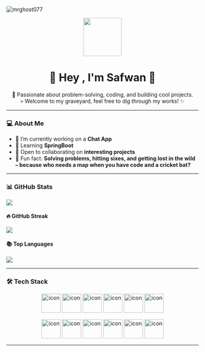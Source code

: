 <p align="left"> <img src="https://komarev.com/ghpvc/?username=mrghost077&label=Profile%20views&color=0e75b6&style=flat" alt="mrghost077" /> </p>
<p align="center">
 <img  src = "https://github.com/7oSkaaa/7oSkaaa/blob/main/Images/about_me.gif?raw=true" width = 100px>
</p>
<h1 align="center">👻 Hey , I'm Safwan 👋</h1>

<p align="center">
  🚀 Passionate about problem-solving, coding, and building cool projects.  
  <br>💀 Welcome to my graveyard, feel free to dig through my works! ✨
</p>

---

### 💻 About Me  
- 🔭 I’m currently working on a **Chat App**  
- 🌱 Learning **SpringBoot**  
- 👯 Open to collaborating on **interesting projects**   
- 👻 Fun fact: **Solving problems, hitting sixes, and getting lost in the wild – because who needs a map when you have code and a cricket bat?**  

---
### 📊 GitHub Stats  
![](https://github-readme-stats.vercel.app/api?username=Mrghost077&show_icons=true&theme=radical&hide_border=false&include_all_commits=true&count_private=true&title_color=FF69B4&text_color=FFFFFF)

#### 🔥 **GitHub Streak**  
![](https://github-readme-streak-stats.herokuapp.com/?user=Mrghost077&theme=radical&hide_border=false&fire=FF4500)

#### 📚 **Top Languages**  
![](https://github-readme-stats.vercel.app/api/top-langs/?username=Mrghost077&theme=radical&hide_border=false&include_all_commits=true&count_private=true&layout=compact&langs_count=8)


---

### 🛠 Tech Stack  
<p align="center">
<img src="https://techstack-generator.vercel.app/java-icon.svg" alt="icon" width="50" height="50" />
  <img src="https://techstack-generator.vercel.app/python-icon.svg" alt="icon" width="50" height="50" />
  <img src="https://techstack-generator.vercel.app/ts-icon.svg" alt="icon" width="50" height="50" />
  <img src="https://techstack-generator.vercel.app/js-icon.svg" alt="icon" width="50" height="50" />
  <img src="https://techstack-generator.vercel.app/react-icon.svg" alt="icon" width="50" height="50" />
  <img src="https://techstack-generator.vercel.app/mysql-icon.svg" alt="icon" width="50" height="50" />
 
 <br>

<div align="center">
  <img src="https://techstack-generator.vercel.app/docker-icon.svg" alt="icon" width="50" height="50" />
  <img src="https://techstack-generator.vercel.app/aws-icon.svg" alt="icon" width="50" height="50" />
  <img src="https://techstack-generator.vercel.app/github-icon.svg" alt="icon" width="50" height="50" />
  <img src="https://techstack-generator.vercel.app/prettier-icon.svg" alt="icon" width="50" height="50" />
  <img src="https://techstack-generator.vercel.app/restapi-icon.svg" alt="icon" width="50" height="50" />
  <img src="https://techstack-generator.vercel.app/graphql-icon.svg" alt="icon" width="50" height="50" />
</div>
</p>

---
